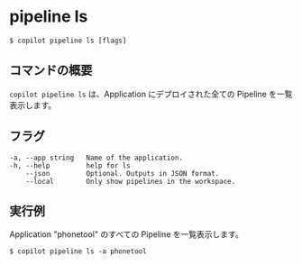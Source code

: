 # pipeline ls
```console
$ copilot pipeline ls [flags]
```

## コマンドの概要
`copilot pipeline ls` は、Application にデプロイされた全ての Pipeline を一覧表示します。

## フラグ
```
-a, --app string   Name of the application.
-h, --help         help for ls
    --json         Optional. Outputs in JSON format.
    --local        Only show pipelines in the workspace.
```

## 実行例
Application "phonetool" のすべての Pipeline を一覧表示します。

```console
$ copilot pipeline ls -a phonetool
```
